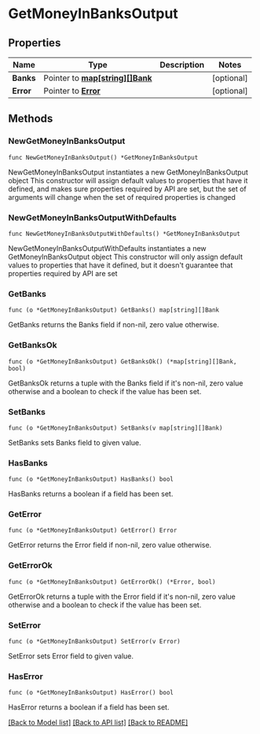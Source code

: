 # GetMoneyInBanksOutput

## Properties

Name | Type | Description | Notes
------------ | ------------- | ------------- | -------------
**Banks** | Pointer to [**map[string][]Bank**](array.md) |  | [optional] 
**Error** | Pointer to [**Error**](Error.md) |  | [optional] 

## Methods

### NewGetMoneyInBanksOutput

`func NewGetMoneyInBanksOutput() *GetMoneyInBanksOutput`

NewGetMoneyInBanksOutput instantiates a new GetMoneyInBanksOutput object
This constructor will assign default values to properties that have it defined,
and makes sure properties required by API are set, but the set of arguments
will change when the set of required properties is changed

### NewGetMoneyInBanksOutputWithDefaults

`func NewGetMoneyInBanksOutputWithDefaults() *GetMoneyInBanksOutput`

NewGetMoneyInBanksOutputWithDefaults instantiates a new GetMoneyInBanksOutput object
This constructor will only assign default values to properties that have it defined,
but it doesn't guarantee that properties required by API are set

### GetBanks

`func (o *GetMoneyInBanksOutput) GetBanks() map[string][]Bank`

GetBanks returns the Banks field if non-nil, zero value otherwise.

### GetBanksOk

`func (o *GetMoneyInBanksOutput) GetBanksOk() (*map[string][]Bank, bool)`

GetBanksOk returns a tuple with the Banks field if it's non-nil, zero value otherwise
and a boolean to check if the value has been set.

### SetBanks

`func (o *GetMoneyInBanksOutput) SetBanks(v map[string][]Bank)`

SetBanks sets Banks field to given value.

### HasBanks

`func (o *GetMoneyInBanksOutput) HasBanks() bool`

HasBanks returns a boolean if a field has been set.

### GetError

`func (o *GetMoneyInBanksOutput) GetError() Error`

GetError returns the Error field if non-nil, zero value otherwise.

### GetErrorOk

`func (o *GetMoneyInBanksOutput) GetErrorOk() (*Error, bool)`

GetErrorOk returns a tuple with the Error field if it's non-nil, zero value otherwise
and a boolean to check if the value has been set.

### SetError

`func (o *GetMoneyInBanksOutput) SetError(v Error)`

SetError sets Error field to given value.

### HasError

`func (o *GetMoneyInBanksOutput) HasError() bool`

HasError returns a boolean if a field has been set.


[[Back to Model list]](../README.md#documentation-for-models) [[Back to API list]](../README.md#documentation-for-api-endpoints) [[Back to README]](../README.md)


